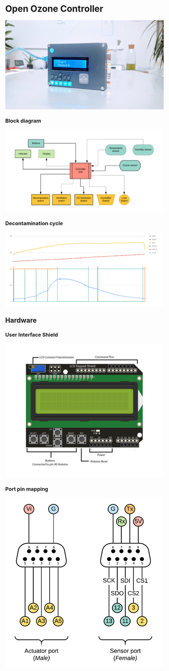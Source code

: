 # Open Ozone Controller

![](doc/the_thing.jpg)

### Block diagram

![](doc/block.png)

### Decontamination cycle

![](doc/chart.png)

## Hardware

### User Interface Shield

![](doc/lcd-keypad-shield.jpg)

### Port pin mapping

![](doc/controller_pinmap.png)
